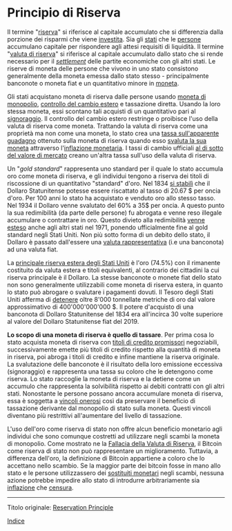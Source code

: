 # Principio di Riserva



Il termine "[riserva](ch098-reserve-definition.md)" si riferisce al capitale accumulato che si differenzia dalla porzione dei risparmi che viene [investita](ch101-glossary.md#dare-in-prestito---investire). Sia gli [stati](ch101-glossary.md#stato) che le [persone](ch101-glossary.md#persona) accumulano capitale per rispondere agli attesi requisiti di liquidità. Il termine "[valuta di riserva](https://it.wikipedia.org/wiki/Valuta_di_riserva)" si riferisce al capitale accumulato dallo stato che si rende necessario per il [_settlement_](https://it.wikipedia.org/wiki/Regolamento_(finanza)) delle partite economiche con gli altri stati. Le riserve di moneta delle persone che vivono in uno stato consistono generalmente della moneta emessa dallo stato stesso - principalmente banconote o moneta fiat e un quantitativo minore in [moneta](https://it.wikipedia.org/wiki/Moneta_merce). 

Gli stati acquistano moneta di riserva dalle persone usando [moneta di monopolio](ch005-money-taxonomy.md), [controllo del cambio estero](https://en.wikipedia.org/wiki/Foreign_exchange_controls) e tassazione diretta. Usando la loro stessa moneta, essi scontano tali acquisti di un  quantitativo pari al [signoraggio](https://it.wikipedia.org/wiki/Signoraggio). Il controllo del cambio estero restringe o proibisce l'uso della valuta di riserva come moneta. Trattando la valuta di riserva come una proprietà ma non come una moneta, lo stato crea una [tassa sull'apparente guadagno](https://www.investopedia.com/articles/personal-finance/081616/understanding-taxes-physical-goldsilver-investments.asp) ottenuto sulla moneta di riserva quando esso [svaluta la sua moneta](https://it.wikipedia.org/wiki/Inflazione) attraverso l'[inflazione monetaria](https://en.wikipedia.org/wiki/Monetary_inflation). I tassi di cambio ufficiali [al di sotto del valore di mercato](https://en.wikipedia.org/wiki/Exchange_rate#Parallel_exchange_rate) creano un'altra tassa sull'uso della valuta di riserva.

Un "_gold standard_" rappresenta uno standard per il quale lo stato accumula oro come moneta di riserva, e gli individui tengono a riserva dei titoli di riscossione di un quantitativo "standard" d'oro. Nel 1834 [si stabilì](https://en.wikipedia.org/wiki/Coinage_Act_of_1834) che il Dollaro Statunitense potesse essere riscattato al tasso di 20.67 $ per oncia d'oro. Per 100 anni lo stato ha acquistato e venduto oro allo stesso tasso. Nel 1934 il Dollaro venne svalutato del 60% a 35$ per oncia. A questo punto la sua redimibilità (da parte delle persone) fu abrogata e venne reso illegale accumulare o contrattare in oro. Questo divieto alla redimibilità [venne esteso](https://en.wikipedia.org/wiki/Nixon_shock)  anche agli altri stati nel 1971, ponendo ufficialmente fine al gold standard negli Stati Uniti. Non più sotto forma di un debito dello stato, il Dollaro è passato dall'essere una [valuta rappresentativa](https://en.wikipedia.org/wiki/Representative_money) (i.e una banconota) ad una valuta fiat.

La [principale riserva estera degli Stati Uniti](https://it.wikipedia.org/wiki/Riserva_monetaria) è l'oro (74.5%) con il rimanente costituito da valuta estera e titoli equivalenti, al contrario dei cittadini la cui riserva principale è il Dollaro. La stesse banconote o monete fiat dello stato non sono generalmente utilizzabili come moneta di riserva estera, in quanto lo stato può abrogare o svalutare i pagamenti dovuti. Il Tesoro degli Stati Uniti afferma di [detenere](https://www.treasury.gov/resource-center/data-chart-center/IR-Position/Pages/01042019.aspx) oltre 8'000 tonnellate metriche di oro dal valore approssimativo di 400'000'000'000 $. Il potere d'acquisto di una banconota di Dollaro Statunitense del 1834 era all'incirca 30 volte superiore al valore del Dollaro Statunitense fiat del 2019.

**Lo scopo di una moneta di riserva è quello di tassare**. Per prima cosa lo stato acquista moneta di riserva con [titoli di credito promissori](https://en.wikipedia.org/wiki/Promissory_note) negoziabili, successivamente emette più titoli di credito rispetto alla quantità di moneta in riserva, poi abroga i titoli di credito e infine mantiene la riserva originale. La svalutazione delle banconote è il risultato della loro emissione eccessiva (signoraggio) e rappresenta una tassa su coloro che le detengono come riserva. Lo stato raccoglie la moneta di riserva e la detiene come un accumulo che rappresenta la solvibilità rispetto ai debiti contratti con gli altri stati. Nonostante le persone possano ancora accumulare moneta di riserva, essa è soggetta a [vincoli onerosi](https://www.reuters.com/article/us-venezuela-economy/venezuela-loosens-currency-exchange-controls-to-allow-forex-trading-idUSKCN1SD2NC) così da preservare il beneficio di tassazione derivante dal monopolio di stato sulla moneta. Questi vincoli diventano più restrittivi all'aumentare del livello di tassazione.

L'uso dell'oro come riserva di stato non offre alcun beneficio monetario agli individui che sono comunque costretti ad utilizzare negli scambi la moneta di monopolio. Come mostrato ne la [Fallacia della Valuta di Riserva](ch077-reserve-currency-fallacy.md), il Bitcoin come riserva di stato non può rappresentare un miglioramento. Tuttavia, a differenza dell'oro, la definizione di Bitcoin appartiene a coloro che lo accettano nello scambio. Se la maggior parte dei bitcoin fosse in mano allo stato e le persone utilizzassero dei [sostituiti monetari](https://wiki.mises.org/wiki/Money_substitutes) negli scambi, nessuna azione potrebbe impedire allo stato di introdurre arbitrariamente sia [inflazione](ch101-glossary.md#inflazione) che [censura](ch101-glossary.md#censura).

---

Titolo originale: [Reservation Principle](https://github.com/libbitcoin/libbitcoin-system/wiki/Reservation-Principle)

[Indice](/README.md)

